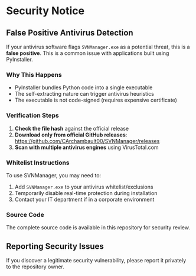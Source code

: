 # Security Notice

## False Positive Antivirus Detection

If your antivirus software flags `SVNManager.exe` as a potential threat, this is a **false positive**. This is a common issue with applications built using PyInstaller.

### Why This Happens
- PyInstaller bundles Python code into a single executable
- The self-extracting nature can trigger antivirus heuristics
- The executable is not code-signed (requires expensive certificate)

### Verification Steps
1. **Check the file hash** against the official release
2. **Download only from official GitHub releases**: https://github.com/CArchambault00/SVNManager/releases
3. **Scan with multiple antivirus engines** using VirusTotal.com

### Whitelist Instructions
To use SVNManager, you may need to:
1. Add `SVNManager.exe` to your antivirus whitelist/exclusions
2. Temporarily disable real-time protection during installation
3. Contact your IT department if in a corporate environment

### Source Code
The complete source code is available in this repository for security review.

## Reporting Security Issues
If you discover a legitimate security vulnerability, please report it privately to the repository owner.
